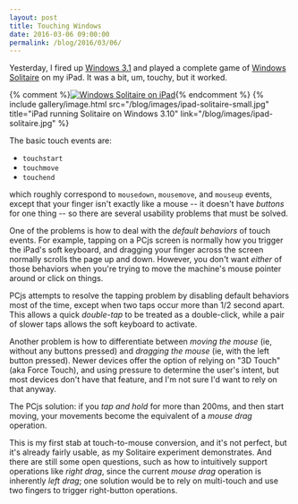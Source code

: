 ```yaml
---
layout: post
title: Touching Windows
date: 2016-03-06 09:00:00
permalink: /blog/2016/03/06/
---
```


Yesterday, I fired up [Windows 3.1](/software/pcx86/sys/windows/3.10/) and played a complete game of
[Windows Solitaire](https://en.wikipedia.org/wiki/Microsoft_Solitaire) on my iPad.  It was a bit, um, touchy,
but it worked.

{% comment %}[<img src="/blog/images/ipad-solitaire-small.jpg" alt="Windows Solitaire on iPad">](/blog/images/ipad-solitaire.jpg){% endcomment %}
{% include gallery/image.html src="/blog/images/ipad-solitaire-small.jpg" title="iPad running Solitaire on Windows 3.10" link="/blog/images/ipad-solitaire.jpg" %}

The basic touch events are:

 - `touchstart`
 - `touchmove`
 - `touchend`

which roughly correspond to `mousedown`, `mousemove`, and `mouseup` events, except that your finger isn't
exactly like a mouse -- it doesn't have *buttons* for one thing -- so there are several usability problems
that must be solved.

One of the problems is how to deal with the *default behaviors* of touch events.  For example, tapping on a
PCjs screen is normally how you trigger the iPad's soft keyboard, and dragging your finger across the screen
normally scrolls the page up and down.  However, you don't want *either* of those behaviors when you're
trying to move the machine's mouse pointer around or click on things.

PCjs attempts to resolve the tapping problem by disabling default behaviors most of the time, except when
two taps occur more than 1/2 second apart.  This allows a quick *double-tap* to be treated as a double-click,
while a pair of slower taps allows the soft keyboard to activate.

Another problem is how to differentiate between *moving the mouse* (ie, without any buttons pressed) and
*dragging the mouse* (ie, with the left button pressed).  Newer devices offer the option of relying on "3D Touch"
(aka Force Touch), and using pressure to determine the user's intent, but most devices don't have that feature,
and I'm not sure I'd want to rely on that anyway.

The PCjs solution: if you *tap and hold* for more than 200ms, and then start moving, your movements become the
equivalent of a *mouse drag* operation.

This is my first stab at touch-to-mouse conversion, and it's not perfect, but it's already fairly usable,
as my Solitaire experiment demonstrates.  And there are still some open questions, such as how to intuitively
support operations like *right drag*, since the current *mouse drag* operation is inherently *left drag*;
one solution would be to rely on multi-touch and use two fingers to trigger right-button operations.
